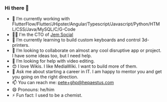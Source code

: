 ### Hi there 👋

- 🔭 I’m currently working with FlutterFlow/Flutter/JHipster/Angular/Typescript/Javascript/Python/HTML/CSS/Java/MySQL/C/G-Code
- 👨‍🔬 I'm the CTO of [Jem Social](https://jem.social)
- 🌱 I’m currently learning to build custom keyboards and control 3d-printers.
- 👯 I’m looking to collaborate on almost any cool disruptive app or project. I have some ideas too, but I need help.
- 🤔 I’m looking for help with video editing.
- 😍 I love Wikis. I like MediaWiki. I want to build more of them.
- 💬 Ask me about starting a career in IT. I am happy to mentor you and get you going on the right direction.
- 📫 You can reach me: [pete+ghp@hepaestus.com](mailto:pete+ghp@hepaestus.com)
- 😄 Pronouns: he/him
- ⚡ Fun fact: I used to be a chemist.
